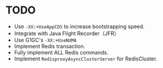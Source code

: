 # TODO
- Use `-XX:+UseAppCDS` to increase bootstrapping speed.
- Integrate with Java Flight Recorder（JFR）
- Use G1GC's `-XX:+UseNUMA`
- Implement Redis transaction.
- Fully implement ALL Redis commands.
- Implement `RedisproxyAsyncClusterServer` for RedisCluster.